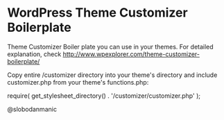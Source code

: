 WordPress Theme Customizer Boilerplate
=================================================

Theme Customizer Boiler plate you can use in your themes. For detailed explanation, check http://www.wpexplorer.com/theme-customizer-boilerplate/

Copy entire /customizer directory into your theme's directory and include customizer.php from your theme's functions.php:

require( get_stylesheet_directory() . '/customizer/customizer.php' );

@slobodanmanic